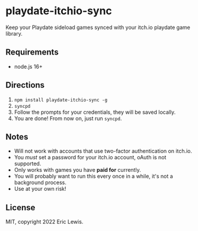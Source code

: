 # playdate-itchio-sync

Keep your Playdate sideload games synced with your itch.io playdate game library.

## Requirements
- node.js 16+

## Directions
1. `npm install playdate-itchio-sync -g`
2. `syncpd`
3. Follow the prompts for your credentials, they will be saved locally.
4. You are done! From now on, just run `syncpd`.

## Notes
- Will not work with accounts that use two-factor authentication on itch.io.
- You *must* set a password for your itch.io account, oAuth is not supported.
- Only works with games you have __paid for__ currently.
- You will probably want to run this every once in a while, it's not a background process.
- Use at your own risk!

## License
MIT, copyright 2022 Eric Lewis.